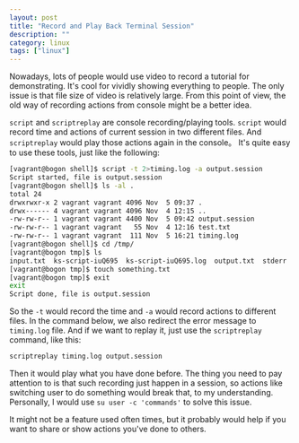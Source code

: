 ```yaml
---
layout: post
title: "Record and Play Back Terminal Session"
description: ""
category: linux
tags: ["linux"]
---
```




Nowadays, lots of people would use video to record a tutorial for demonstrating. It's cool for vividly showing everything to people. The only issue is that file size of video is relatively large. From this point of view, the old way of recording actions from console might be a better idea.

`script` and `scriptreplay` are console recording/playing tools. `script` would record time and actions of current session in two different files. And `scriptreplay` would play those actions again in the console。 It's quite easy to use these tools, just like the following:

```bash
[vagrant@bogon shell]$ script -t 2>timing.log -a output.session
Script started, file is output.session
[vagrant@bogon shell]$ ls -al .
total 24
drwxrwxr-x 2 vagrant vagrant 4096 Nov  5 09:37 .
drwx------ 4 vagrant vagrant 4096 Nov  4 12:15 ..
-rw-rw-r-- 1 vagrant vagrant 4400 Nov  5 09:42 output.session
-rw-rw-r-- 1 vagrant vagrant   55 Nov  4 12:16 test.txt
-rw-rw-r-- 1 vagrant vagrant  111 Nov  5 16:21 timing.log
[vagrant@bogon shell]$ cd /tmp/
[vagrant@bogon tmp]$ ls
input.txt  ks-script-iuQ695  ks-script-iuQ695.log  output.txt  stderr  try.txt  vboxguest-Module.symvers  yum.log
[vagrant@bogon tmp]$ touch something.txt
[vagrant@bogon tmp]$ exit
exit
Script done, file is output.session
```
So the `-t` would record the time and `-a` would record actions to different files. In the command below, we also redirect the error message to `timing.log` file. 
And if we want to replay it, just use the `scriptreplay` command, like this:

```bash
scriptreplay timing.log output.session
```

Then it would play what you have done before.
The thing you need to pay attention to is that such recording just happen in a session, so actions like switching user to do something would break that, to my understanding. Personally, I would use ```su user -c 'commands'``` to solve this issue.

It might not be a feature used often times, but it probably would help if you want to share or show actions you've done to others.
